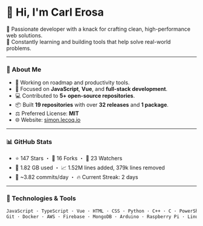 # 👋 Hi, I'm Carl Erosa

🚀 Passionate developer with a knack for crafting clean, high-performance web solutions.  
🧠 Constantly learning and building tools that help solve real-world problems.

---

### 🧾 About Me
- 🔭 Working on roadmap and productivity tools.
- 🧠 Focused on **JavaScript**, **Vue**, and **full-stack development**.
- 💻 Contributed to **5+ open-source repositories**.
- 📦 Built **19 repositories** with over **32 releases** and **1 package**.
- ⚖️ Preferred License: **MIT**
- 🌐 Website: [simon.lecoq.io](https://simon.lecoq.io)

---

### 📊 GitHub Stats
- ⭐ 147 Stars ・ 🍴 16 Forks ・ 👀 23 Watchers
- 💾 1.82 GB used ・ 📈 1.52M lines added, 379k lines removed
- 🔁 ~3.82 commits/day ・ 🔥 Current Streak: 2 days

---

### 🧠 Technologies & Tools
```bash
JavaScript · TypeScript · Vue · HTML · CSS · Python · C++ · C · PowerShell
Git · Docker · AWS · Firebase · MongoDB · Arduino · Raspberry Pi · Linux · iOS

